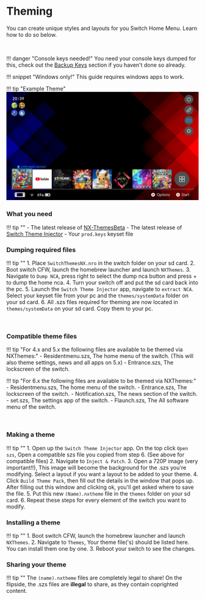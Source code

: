 # Theming

You can create unique styles and layouts for you Switch Home Menu. Learn how to do so below.

&nbsp;

!!! danger "Console keys needed!"
	You need your console keys dumped for this, check out the [Backup Keys](backup_keys.md) section if you haven't done so already.
	
!!! snippet "Windows only!"
	This guide requires windows apps to work.

!!! tip "Example Theme"
	![ExampleSwitchTheme](../extras/img/switch_theming.jpg)

### What you need 

!!! tip ""
	- The latest release of [NX-ThemesBeta](https://cdn.discordapp.com/attachments/522066540741394452/523467764711817216/NXThemesInstallerBeta6.7z)
	- The latest release of [Switch Theme Injector](https://cdn.discordapp.com/attachments/522066540741394452/523254673902141460/SwitchThemesInjector3.4Beta2.7z)
	- Your `prod.keys` keyset file
	
### Dumping required files

!!! tip ""
	1. Place `SwitchThemesNX.nro` in the switch folder on your sd card.
	2. Boot switch CFW, launch the homebrew launcher and launch `NXThemes`.
	3. Navigate to `Dump NCA`, press right to select the dump nca button and press + to dump the home nca.
	4. Turn your switch off and put the sd card back into the pc.
	5. Launch the `Switch Theme Injector` app, navigate to `extract NCA`. Select your keyset file from your pc and the `themes/systemData` folder on your sd card.
	6. All .szs files required for theming are now located in `themes/systemData` on your sd card. Copy them to your pc.

&nbsp;

### Compatible theme files

!!! tip "For 4.x and 5.x the following files are available to be themed via NXThemes:"
	- Residentmenu.szs, The home menu of the switch. (This will also theme settings, news and all apps on 5.x)
	- Entrance.szs, The lockscreen of the switch.
	
!!! tip "For 6.x the following files are available to be themed via NXThemes:"
	- Residentmenu.szs, The home menu of the switch.
	- Entrance.szs, The lockscreen of the switch.
	- Notification.szs, The news section of the switch.
	- set.szs, The settings app of the switch.
	- Flaunch.szs, The All software menu of the switch.

&nbsp;

### Making a theme

!!! tip ""
	1. Open up the `Switch Theme Injector` app. On the top click `Open szs`, Open a compatible szs file you copied from step 6. (See above for compatible files)
	2. Navigate to `Inject & Patch`.
	3. Open a 720P image (very important!!), This image will become the background for the .szs you're modifying. Select a layout if you want a layout to be added to your theme.
	4. Click `Build Theme Pack`, then fill out the details in the window that pops up. After filling out this window and clicking ok, you'll get asked where to save the file.
	5. Put this new `(Name).nxtheme` file in the `themes` folder on your sd card.
	6. Repeat these steps for every element of the switch you want to modify.
	
### Installing a theme

!!! tip ""
	1. Boot switch CFW, launch the homebrew launcher and launch `NXThemes`.
	2. Navigate to `Themes`, Your theme file('s) should be listed here. You can install them one by one.
	3. Reboot your switch to see the changes.

### Sharing your theme

!!! tip ""
	The `(name).nxtheme` files are completely legal to share! On the flipside, the .szs files are **illegal** to share, as they contain coprighted content. 
